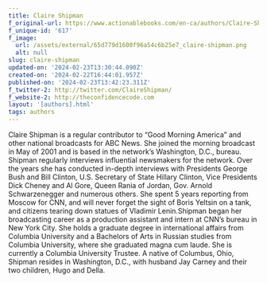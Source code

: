 ```yaml
---
title: Claire Shipman
f_original-url: https://www.actionablebooks.com/en-ca/authors/Claire-Shipman/
f_unique-id: '617'
f_image:
  url: /assets/external/65d779d1600f96a54c6b25e7_claire-shipman.png
  alt: null
slug: claire-shipman
updated-on: '2024-02-23T13:30:44.090Z'
created-on: '2024-02-22T16:44:01.957Z'
published-on: '2024-02-23T13:42:23.311Z'
f_twitter-2: http://twitter.com/ClaireShipman/
f_website-2: http://theconfidencecode.com
layout: '[authors].html'
tags: authors
---
```


Claire Shipman is a regular contributor to “Good Morning America” and other national broadcasts for ABC News. She joined the morning broadcast in May of 2001 and is based in the network’s Washington, D.C., bureau. Shipman regularly interviews influential newsmakers for the network. Over the years she has conducted in-depth interviews with Presidents George Bush and Bill Clinton, U.S. Secretary of State Hillary Clinton, Vice Presidents Dick Cheney and Al Gore, Queen Rania of Jordan, Gov. Arnold Schwarzenegger and numerous others. She spent 5 years reporting from Moscow for CNN, and will never forget the sight of Boris Yeltsin on a tank, and citizens tearing down statues of Vladimir Lenin.Shipman began her broadcasting career as a production assistant and intern at CNN’s bureau in New York City. She holds a graduate degree in international affairs from Columbia University and a Bachelors of Arts in Russian studies from Columbia University, where she graduated magna cum laude. She is currently a Columbia University Trustee. A native of Columbus, Ohio, Shipman resides in Washington, D.C., with husband Jay Carney and their two children, Hugo and Della.
